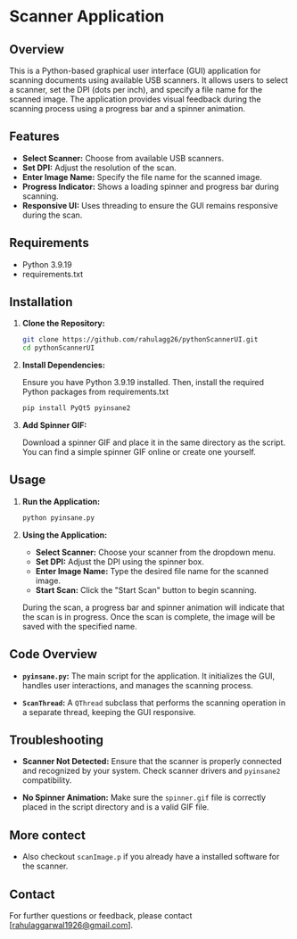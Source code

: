 # Scanner Application

## Overview

This is a Python-based graphical user interface (GUI) application for scanning documents using available USB scanners. It allows users to select a scanner, set the DPI (dots per inch), and specify a file name for the scanned image. The application provides visual feedback during the scanning process using a progress bar and a spinner animation.

## Features

- **Select Scanner:** Choose from available USB scanners.
- **Set DPI:** Adjust the resolution of the scan.
- **Enter Image Name:** Specify the file name for the scanned image.
- **Progress Indicator:** Shows a loading spinner and progress bar during scanning.
- **Responsive UI:** Uses threading to ensure the GUI remains responsive during the scan.

## Requirements

- Python 3.9.19
- requirements.txt

## Installation

1. **Clone the Repository:**

   ```bash
   git clone https://github.com/rahulagg26/pythonScannerUI.git
   cd pythonScannerUI
   ```

2. **Install Dependencies:**

   Ensure you have Python 3.9.19 installed. Then, install the required Python packages from requirements.txt

   ```bash
   pip install PyQt5 pyinsane2
   ```

3. **Add Spinner GIF:**

   Download a spinner GIF and place it in the same directory as the script. You can find a simple spinner GIF online or create one yourself.

## Usage

1. **Run the Application:**

   ```bash
   python pyinsane.py
   ```

2. **Using the Application:**

   - **Select Scanner:** Choose your scanner from the dropdown menu.
   - **Set DPI:** Adjust the DPI using the spinner box.
   - **Enter Image Name:** Type the desired file name for the scanned image.
   - **Start Scan:** Click the "Start Scan" button to begin scanning.

   During the scan, a progress bar and spinner animation will indicate that the scan is in progress. Once the scan is complete, the image will be saved with the specified name.

## Code Overview

- **`pyinsane.py`:** The main script for the application. It initializes the GUI, handles user interactions, and manages the scanning process.

- **`ScanThread`:** A `QThread` subclass that performs the scanning operation in a separate thread, keeping the GUI responsive.

## Troubleshooting

- **Scanner Not Detected:** Ensure that the scanner is properly connected and recognized by your system. Check scanner drivers and `pyinsane2` compatibility.

- **No Spinner Animation:** Make sure the `spinner.gif` file is correctly placed in the script directory and is a valid GIF file.

## More contect
- Also checkout ``scanImage.p`` if you already have a installed software for the scanner.  

## Contact

For further questions or feedback, please contact [rahulaggarwal1926@gmail.com].

